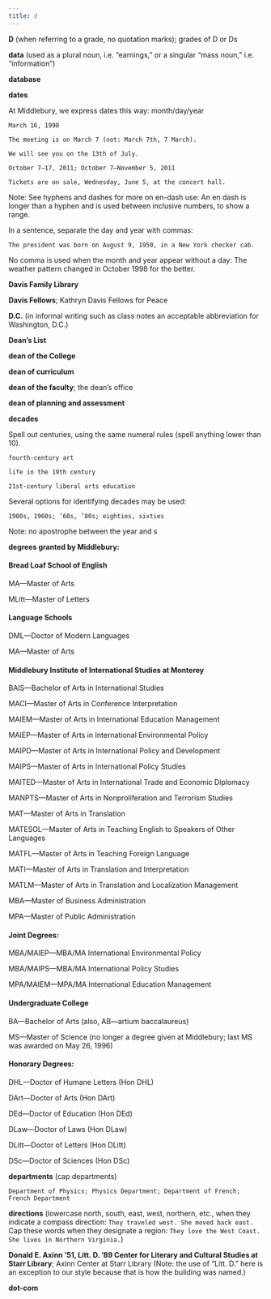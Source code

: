 ```yaml
---
title: d
---
```


**D** (when referring to a grade, no quotation marks); grades of D or Ds

**data** (used as a plural noun, i.e. “earnings,” or a singular “mass noun,” i.e. “information”)

**database**

**dates**

At Middlebury, we express dates this way: month/day/year

`March 16, 1998`

`The meeting is on March 7 (not: March 7th, 7 March).`

`We will see you on the 13th of July.`

`October 7–17, 2011; October 7–November 5, 2011`

`Tickets are on sale, Wednesday, June 5, at the concert hall.`

Note: See hyphens and dashes for more on en-dash use: An en dash is longer than a hyphen and is used between inclusive numbers, to show a range.

In a sentence, separate the day and year with commas:

`The president was born on August 9, 1950, in a New York checker cab.`

No comma is used when the month and year appear without a day: The weather pattern changed in October 1998 for the better.

**Davis Family Library**

**Davis Fellows**; Kathryn Davis Fellows for Peace

**D.C.** (in informal writing such as class notes an acceptable abbreviation for Washington, D.C.)

**Dean’s List**

**dean of the College**

**dean of curriculum**

**dean of the faculty**; the dean’s office

**dean of planning and assessment**

**decades**

Spell out centuries, using the same numeral rules (spell anything lower than 10).

`fourth-century art`

`life in the 19th century`

`21st-century liberal arts education`

Several options for identifying decades may be used:

`1980s, 1960s; ’60s, ’80s; eighties, sixties`

Note: no apostrophe between the year and s


**degrees granted by Middlebury:**

#### Bread Loaf School of English

MA—Master of Arts

MLitt—Master of Letters

#### Language Schools

DML—Doctor of Modern Languages

MA—Master of Arts

#### Middlebury Institute of International Studies at Monterey

BAIS—Bachelor of Arts in International Studies

MACI—Master of Arts in Conference Interpretation

MAIEM—Master of Arts in International Education Management

MAIEP—Master of Arts in International Environmental Policy

MAIPD—Master of Arts in International Policy and Development

MAIPS—Master of Arts in International Policy Studies

MAITED—Master of Arts in International Trade and Economic Diplomacy

MANPTS—Master of Arts in Nonproliferation and Terrorism Studies

MAT—Master of Arts in Translation

MATESOL—Master of Arts in Teaching English to Speakers of Other Languages

MATFL—Master of Arts in Teaching Foreign Language

MATI—Master of Arts in Translation and Interpretation

MATLM—Master of Arts in Translation and Localization Management

MBA—Master of Business Administration

MPA—Master of Public Administration

#### Joint Degrees:

MBA/MAIEP—MBA/MA International Environmental Policy

MBA/MAIPS—MBA/MA International Policy Studies

MPA/MAIEM—MPA/MA International Education Management

#### Undergraduate College

BA—Bachelor of Arts (also, AB—artium baccalaureus)

MS—Master of Science (no longer a degree given at Middlebury; last MS was awarded on May 26, 1996)

#### Honorary Degrees:

DHL—Doctor of Humane Letters (Hon DHL)

DArt—Doctor of Arts (Hon DArt)

DEd—Doctor of Education (Hon DEd)

DLaw—Doctor of Laws (Hon DLaw)

DLitt—Doctor of Letters (Hon DLitt)

DSc—Doctor of Sciences (Hon DSc)


**departments** (cap departments)

`Department of Physics; Physics Department; Department of French; French Department`

**directions** (lowercase north, south, east, west, northern, etc., when they indicate a compass direction: `They traveled west. She moved back east.` Cap these words when they designate a region: `They love the West Coast. She lives in Northern Virginia.`)

**Donald E. Axinn ’51, Litt. D. ’89 Center for Literary and Cultural Studies at Starr Library**; Axinn Center at Starr Library (Note: the use of “Litt. D.” here is an exception to our style because that is how the building was named.)

**dot-com**
